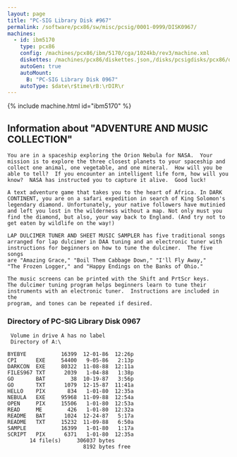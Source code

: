```yaml
---
layout: page
title: "PC-SIG Library Disk #967"
permalink: /software/pcx86/sw/misc/pcsig/0001-0999/DISK0967/
machines:
  - id: ibm5170
    type: pcx86
    config: /machines/pcx86/ibm/5170/cga/1024kb/rev3/machine.xml
    diskettes: /machines/pcx86/diskettes.json,/disks/pcsigdisks/pcx86/diskettes.json
    autoGen: true
    autoMount:
      B: "PC-SIG Library Disk 0967"
    autoType: $date\r$time\rB:\rDIR\r
---
```


{% include machine.html id="ibm5170" %}

## Information about "ADVENTURE AND MUSIC COLLECTION"

    You are in a spaceship exploring the Orion Nebula for NASA.  Your
    mission is to explore the three closest planets to your spaceship and
    collect one animal, one vegetable, and one mineral.  How will you be
    able to tell?  If you encounter an intelligent life form, how will you
    know?  NASA has instructed you to capture it alive.  Good luck!
    
    A text adventure game that takes you to the heart of Africa. In DARK
    CONTINENT, you are on a safari expedition in search of King Solomon's
    legendary diamond. Unfortunately, your native followers have mutinied
    and left you lost in the wilderness without a map. Not only must you
    find the diamond, but also, your way back to England. (And try not to
    get eaten by wildlife on the way!)
    
    LAP DULCIMER TUNER AND SHEET MUSIC SAMPLER has five traditional songs
    arranged for lap dulcimer in DAA tuning and an electronic tuner with
    instructions for beginners on how to tune the dulcimer.  The five songs
    are "Amazing Grace," "Boil Them Cabbage Down," "I'll Fly Away,"
    "The Frozen Logger," and "Happy Endings on the Banks of Ohio."
    
    The music screens can be printed with the Shift and PrtScr keys.
    The dulcimer tuning program helps beginners learn to tune their
    instruments with an electronic tuner.  Instructions are included in the
    program, and tones can be repeated if desired.

### Directory of PC-SIG Library Disk 0967

     Volume in drive A has no label
     Directory of A:\

    BYEBYE           16399  12-01-86  12:26p
    CPI      EXE     54400   9-05-86   2:13p
    DARKCON  EXE     80322  11-08-88  12:11a
    FILES967 TXT      2039   1-04-88   1:38p
    GO       BAT        38  10-19-87   3:56p
    GO       TXT      1079  12-15-87  11:41a
    HELLO    PIX       834   1-01-80  12:35a
    NEBULA   EXE     95968  11-09-88  12:54a
    OPEN     PIX     15506   1-01-80  12:53a
    READ     ME        426   1-01-80  12:32a
    README   BAT      1024  12-24-87   5:17a
    README   TXT     15232  11-09-88   6:50a
    SAMPLE           16399   1-01-80   1:17a
    SCRIPT   PIX      6371   1-01-80  12:35a
           14 file(s)     306037 bytes
                            8192 bytes free
